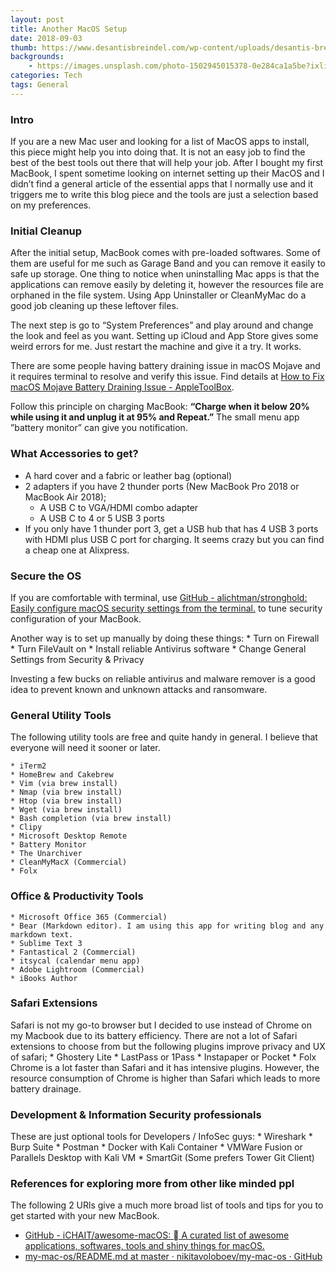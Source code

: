 ```yaml
---
layout: post
title: Another MacOS Setup
date: 2018-09-03
thumb: https://www.desantisbreindel.com/wp-content/uploads/desantis-breindel-corporate-philanthropy-apple-1024x576.png
backgrounds: 
    - https://images.unsplash.com/photo-1502945015378-0e284ca1a5be?ixlib=rb-1.2.1&ixid=eyJhcHBfaWQiOjEyMDd9&auto=format&fit=crop&w=1950&q=80
categories: Tech    
tags: General
--- 
```


### Intro

If you are a new Mac user and looking for a list of MacOS apps to install, this piece might help you into doing that. It is not an easy job to find the best of the best tools out there that will help your job. After I bought my first MacBook, I spent sometime looking on internet setting up their MacOS and I didn’t find a general article of the essential apps that I normally use and it triggers me to write this blog piece and the tools are just a selection based on my preferences.

### Initial Cleanup

After the initial setup, MacBook comes with pre-loaded softwares. Some of them are useful for me such as Garage Band and you can remove it easily to safe up storage. One thing to notice when uninstalling Mac apps is that the applications can remove easily by deleting it, however the resources file are orphaned in the file system.  Using App Uninstaller or CleanMyMac do a good job cleaning up these leftover files.  

The next step is go to “System Preferences” and play around and change the look and feel as you want. Setting up iCloud and App Store gives some weird errors for me. Just restart the machine and give it a try. It works.

There are some people having battery draining issue in macOS Mojave and it requires terminal to resolve and verify this issue. Find details at  [How to Fix macOS Mojave Battery Draining Issue - AppleToolBox](https://appletoolbox.com/2018/10/how-to-fix-macos-mojave-battery-draining-issue/).

Follow this principle on charging MacBook: **“Charge when it below 20% while using it and unplug it at 95% and Repeat.”** The small menu app ”battery monitor” can give you notification.  

### What Accessories to get?
* A hard cover and a fabric or leather bag (optional)
* 2 adapters if you have 2 thunder ports (New MacBook Pro 2018 or MacBook Air 2018);
	* A USB C to VGA/HDMI combo adapter
	* A USB C to 4 or 5 USB 3 ports
* If you only have 1 thunder port 3, get a USB hub that has 4 USB 3 ports with HDMI plus USB C port for charging.  It seems crazy but you can find a cheap one at Alixpress. 

### Secure the OS
If you are comfortable with terminal, use [GitHub - alichtman/stronghold: Easily configure macOS security settings from the terminal.](https://github.com/alichtman/stronghold)  to tune security configuration of your MacBook.  

Another way is to  set up manually by doing these things:
	* Turn on Firewall
	* Turn FileVault on 
	* Install reliable Antivirus software
	* Change General Settings from Security & Privacy

Investing  a few bucks on reliable antivirus and malware remover is a good idea to prevent known and unknown attacks and ransomware.

### General Utility Tools
The following utility tools are free and quite handy in general.  I believe that everyone will need it sooner or later.

	* iTerm2
	* HomeBrew and Cakebrew 
	* Vim (via brew install)
	* Nmap (via brew install)
	* Htop (via brew install)
	* Wget (via brew install)
	* Bash completion (via brew install)
	* Clipy
	* Microsoft Desktop Remote
	* Battery Monitor
	* The Unarchiver
	* CleanMyMacX (Commercial)
	* Folx

### Office & Productivity Tools
	* Microsoft Office 365 (Commercial)
	* Bear (Markdown editor). I am using this app for writing blog and any markdown text.
	* Sublime Text 3
	* Fantastical 2 (Commercial)
	* itsycal (calendar menu app)
	* Adobe Lightroom (Commercial)
	* iBooks Author 

### Safari Extensions
Safari is not my go-to browser but I decided to use instead of Chrome on my Macbook due to its battery efficiency. There are not a lot of Safari extensions to choose from but the following plugins improve privacy and UX of safari;
	* Ghostery Lite
	* LastPass or 1Pass
	* Instapaper or Pocket
	* Folx
Chrome is a lot faster than Safari and it has intensive plugins. However, the resource consumption of Chrome is higher than Safari which leads to more battery drainage.

### Development & Information Security professionals
These are just optional tools for Developers / InfoSec guys: 
	* Wireshark
	* Burp Suite
	* Postman
	* Docker with Kali Container
	* VMWare Fusion or Parallels  Desktop with Kali VM 
	* SmartGit (Some prefers Tower Git Client)

### References for exploring more from other like minded ppl
The following 2 URls give a much more broad list of tools and tips for you to get started with your new MacBook.

* [GitHub - iCHAIT/awesome-macOS:  A curated list of awesome applications, softwares, tools and shiny things for macOS.](https://github.com/iCHAIT/awesome-macOS)
* [my-mac-os/README.md at master · nikitavoloboev/my-mac-os · GitHub](https://github.com/nikitavoloboev/my-mac-os/blob/master/README.md)

